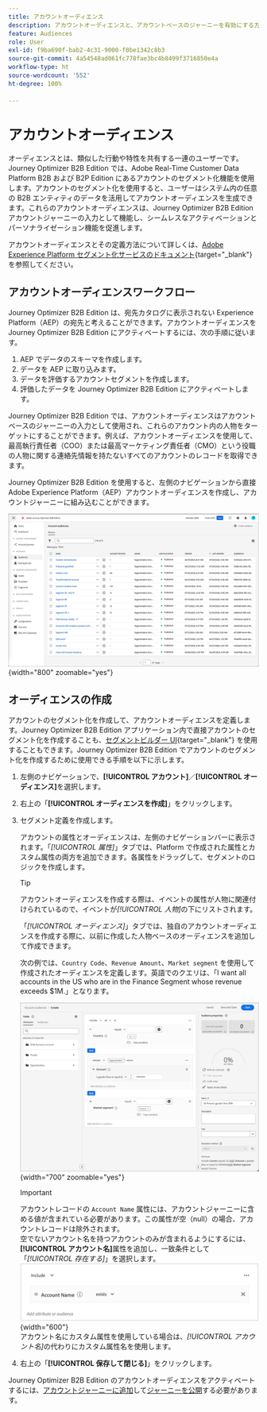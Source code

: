 ```yaml
---
title: アカウントオーディエンス
description: アカウントオーディエンスと、アカウントベースのジャーニーを有効にする方法について説明します。
feature: Audiences
role: User
exl-id: f9ba690f-bab2-4c31-9000-f0be1342c8b3
source-git-commit: 4a54548ad061fc778fae3bc4b8499f3716850e4a
workflow-type: ht
source-wordcount: '552'
ht-degree: 100%

---
```


# アカウントオーディエンス

オーディエンスとは、類似した行動や特性を共有する一連のユーザーです。Journey Optimizer B2B Edition では、Adobe Real-Time Customer Data Platform B2B および B2P Edition にあるアカウントのセグメント化機能を使用します。アカウントのセグメント化を使用すると、ユーザーはシステム内の任意の B2B エンティティのデータを活用してアカウントオーディエンスを生成できます。これらのアカウントオーディエンスは、Journey Optimizer B2B Edition アカウントジャーニーの入力として機能し、シームレスなアクティベーションとパーソナライゼーション機能を促進します。

アカウントオーディエンスとその定義方法について詳しくは、[Adobe Experience Platform セグメント化サービスのドキュメント](https://experienceleague.adobe.com/ja/docs/experience-platform/segmentation/types/account-audiences){target="_blank"}を参照してください。

## アカウントオーディエンスワークフロー

Journey Optimizer B2B Edition は、宛先カタログに表示されない Experience Platform（AEP）の宛先と考えることができます。アカウントオーディエンスを Journey Optimizer B2B Edition にアクティベートするには、次の手順に従います。

1. AEP でデータのスキーマを作成します。
1. データを AEP に取り込みます。
1. データを評価するアカウントセグメントを作成します。
1. 評価したデータを Journey Optimizer B2B Edition にアクティベートします。

Journey Optimizer B2B Edition では、アカウントオーディエンスはアカウントベースのジャーニーの入力として使用され、これらのアカウント内の人物をターゲットにすることができます。例えば、アカウントオーディエンスを使用して、最高執行責任者（COO）または最高マーケティング責任者（CMO）という役職の人物に関する連絡先情報を持たないすべてのアカウントのレコードを取得できます。

Journey Optimizer B2B Edition を使用すると、左側のナビゲーションから直接 Adobe Experience Platform（AEP）アカウントオーディエンスを作成し、アカウントジャーニーに組み込むことができます。

![アカウントオーディエンスへのアクセス](./assets/account-audiences-browse.png){width="800" zoomable="yes"}

## オーディエンスの作成

アカウントのセグメント化を作成して、アカウントオーディエンスを定義します。Journey Optimizer B2B Edition アプリケーション内で直接アカウントのセグメント化を作成することも、[セグメントビルダー UI](https://experienceleague.adobe.com/ja/docs/experience-platform/segmentation/ui/segment-builder){target="_blank"} を使用することもできます。Journey Optimizer B2B Edition でアカウントのセグメント化を作成するために使用できる手順を以下に示します。

1. 左側のナビゲーションで、**[!UICONTROL アカウント]**／**[!UICONTROL オーディエンス]**&#x200B;を選択します。

1. 右上の「**[!UICONTROL オーディエンスを作成]**」をクリックします。

1. セグメント定義を作成します。

   アカウントの属性とオーディエンスは、左側のナビゲーションバーに表示されます。「_[!UICONTROL 属性]_」タブでは、Platform で作成された属性とカスタム属性の両方を追加できます。各属性をドラッグして、セグメントのロジックを作成します。

   >[!TIP]
   >
   >アカウントオーディエンスを作成する際は、イベントの属性が人物に関連付けられているので、イベントが&#x200B;_[!UICONTROL 人物]_&#x200B;の下にリストされます。<br/>
   >
   >「_[!UICONTROL オーディエンス]_」タブでは、独自のアカウントオーディエンスを作成する際に、以前に作成した人物ベースのオーディエンスを追加して作成できます。

   次の例では、`Country Code`、`Revenue Amount`、`Market segment` を使用して作成されたオーディエンスを定義します。英語でのクエリは、「I want all accounts in the US who are in the Finance Segment whose revenue exceeds $1M.」となります。

   ![アカウントオーディエンスセグメントビルダーの例](./assets/audience-segment-builder-US-finance-1M.png){width="700" zoomable="yes"}
   <br/>

   >[!IMPORTANT]
   >
   >アカウントレコードの `Account Name` 属性には、アカウントジャーニーに含める値が含まれている必要があります。この属性が空（null）の場合、アカウントレコードは除外されます。<br/>
   >空でないアカウント名を持つアカウントのみが含まれるようにするには、**[!UICONTROL アカウント名]**&#x200B;属性を追加し、一致条件として「_[!UICONTROL 存在する]_」を選択します。<br/>
   >![アカウント名属性が存在する](./assets/audience-segment-builder-account-name-exists.png){width="600"}
   ><br/>アカウント名にカスタム属性を使用している場合は、_[!UICONTROL アカウント名]_&#x200B;の代わりにカスタム属性名を使用します。

1. 右上の「**[!UICONTROL 保存して閉じる]**」をクリックします。

Journey Optimizer B2B Edition のアカウントオーディエンスをアクティベートするには、[アカウントジャーニーに追加](../journeys/journey-overview.md#add-the-account-audience-for-your-journey)して[ジャーニーを公開](../journeys/journey-overview.md)する必要があります。
